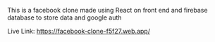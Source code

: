 This is a facebook clone made using React on front end and  firebase database to store data and google auth

Live Link: https://facebook-clone-f5f27.web.app/
